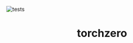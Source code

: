 ![tests](https://github.com/inikishev/torchzero/actions/workflows/tests.yml/badge.svg)

<h1 align='center'>torchzero</h1>
